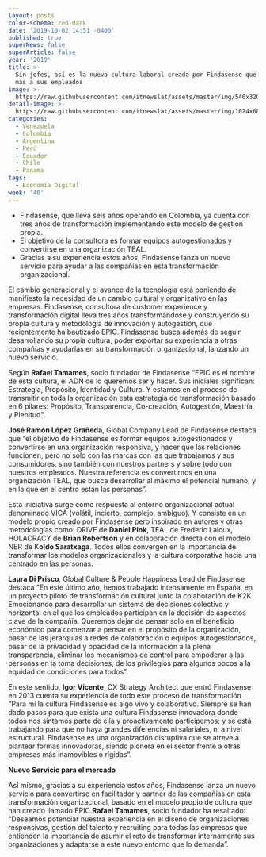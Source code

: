 ```yaml
---
layout: posts
color-schema: red-dark
date: '2019-10-02 14:51 -0400'
published: true
superNews: false
superArticle: false
year: '2019'
title: >-
  Sin jefes, así es la nueva cultura laboral creada por Findasense que involucra
  más a sus empleados
image: >-
  https://raw.githubusercontent.com/itnewslat/assets/master/img/540x320/Trabajo-Equipo-p.jpg
detail-image: >-
  https://raw.githubusercontent.com/itnewslat/assets/master/img/1024x680/Trabajo-Equipo-g.jpg
categories:
  - Venezuela
  - Colombia
  - Argentina
  - Perú
  - Ecuador
  - Chile
  - Panama
tags:
  - Economía Digital
week: '40'
---
```

- Findasense, que lleva seis años operando en Colombia, ya cuenta con tres años de transformación implementando este modelo de gestión propia.
- El objetivo de la consultora es formar equipos autogestionados y convertirse en una organización TEAL.
-  Gracias a su experiencia estos años, Findasense lanza un nuevo servicio para ayudar a las compañías en esta transformación organizacional.
 
El cambio generacional y el avance de la tecnología está poniendo de manifiesto la necesidad de un cambio cultural y organizativo en las empresas. Findasense, consultora de customer experience y transformación digital lleva tres años transformándose y construyendo su propia cultura y metodología de innovación y autogestión, que recientemente ha bautizado EPIC. Findasense busca además de seguir desarrollando su propia cultura, poder exportar su experiencia a otras compañías y ayudarlas en su transformación organizacional, lanzando un nuevo servicio.

Según **Rafael Tamames**, socio fundador de Findasense “EPIC es el nombre de esta cultura, el ADN de lo queremos ser y hacer. Sus iniciales significan: Estrategia, Propósito, Identidad y Cultura. Y estamos en el proceso de transmitir en toda la organización esta estrategia de transformación basado en 6 pilares: Propósito, Transparencia, Co-creación, Autogestión, Maestría, y Plenitud".

**José Ramón López Grañeda**, Global Company Lead de Findasense destaca que “el objetivo de Findasense es formar equipos autogestionados y convertirse en una organización responsiva, y hacer que las relaciones funcionen, pero no solo con las marcas con las que trabajamos y sus consumidores, sino también con nuestros partners y sobre todo con nuestros empleados. Nuestra referencia es convertirnos en una organización TEAL, que busca desarrollar al máximo el potencial humano, y en la que en el centro están las personas”. 

Esta iniciativa surge como respuesta al entorno organizacional actual denominado VICA (volátil, incierto, complejo, ambiguo). Y consiste en un modelo propio creado por Findasense pero inspirado en autores y otras metodologías como: DRIVE de **Daniel Pink**, TEAL de Frederic Laloux, HOLACRACY de **Brian Robertson** y en colaboración directa con el modelo NER de K**oldo Saratxaga**. Todos ellos convergen en la importancia de transformar los modelos organizacionales y la cultura corporativa hacia una centrado en las personas. 

**Laura Di Prisco**, Global Culture & People Happiness Lead de Findasense destaca “En este último año, hemos trabajado intensamente en España, en un proyecto piloto de transformación cultural junto la colaboración de K2K Emocionando para desarrollar un sistema de decisiones colectivo y horizontal en el que los empleados participan en la decisión de aspectos clave de la compañía. Queremos dejar de pensar solo en el beneficio económico para comenzar a pensar en el propósito de la organización, pasar de las jerarquías a redes de colaboración o equipos autogestionados, pasar de la privacidad y opacidad de la información a la plena transparencia, eliminar los mecanismos de control para empoderar a las personas en la toma decisiones, de los privilegios para algunos pocos a la equidad de condiciones para todos”.
 
En este sentido, **Igor Vicente**, CX Strategy Architect que entró Findasense en 2013 cuenta su experiencia de todo este proceso de transformación “Para mí la cultura Findasense es algo vivo y colaborativo. Siempre se han dado pasos para que exista una cultura Findasense innovadora donde todos nos sintamos parte de ella y proactivamente participemos; y se está trabajando para que no haya grandes diferencias ni salariales, ni a nivel estructural. Findasense es una organización disruptiva que se atreve a plantear formas innovadoras, siendo pionera en el sector frente a otras empresas más inamovibles o rígidas”. 
 
**Nuevo Servicio para el mercado**

Así mismo, gracias a su experiencia estos años, Findasense lanza un nuevo servicio para convertirse en facilitador y partner de las compañías en esta transformación organizacional, basado en el modelo propio de cultura que han creado llamado EPIC.**Rafael Tamames**, socio fundador ha resaltado: “Deseamos potenciar nuestra experiencia en el diseño de organizaciones responsivas, gestión del talento y recruiting para todas las empresas que entienden la importancia de asumir el reto de transformar internamente sus organizaciones y adaptarse a este nuevo entorno que lo demanda”.